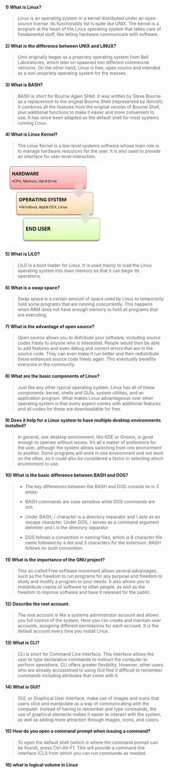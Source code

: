 #### 1) What is Linux?
> Linux is an operating system or a kernel distributed under an open-source license. Its functionality list is quite like UNIX. The kernel is a program at the heart of the Linux operating system that takes care of fundamental stuff, like letting hardware communicate with software.
#### 2) What is the difference between UNIX and LINUX?
> Unix originally began as a propriety operating system from Bell Laboratories, which later on spawned into different commercial versions. On the other hand, Linux is free, open source and intended as a non-propriety operating system for the masses.
#### 3) What is BASH?
> BASH is short for Bourne Again SHell. It was written by Steve Bourne as a replacement to the original Bourne Shell (represented by /bin/sh). It combines all the features from the original version of Bourne Shell, plus additional functions to make it easier and more convenient to use. It has since been adapted as the default shell for most systems running Linux.

#### 4) What is Linux Kernel?
> The Linux Kernel is a low-level systems software whose main role is to manage hardware resources for the user. It is also used to provide an interface for user-level interaction.

![img.png](img.png)

#### 5) What is LILO?
> LILO is a boot loader for Linux. It is used mainly to load the Linux operating system into main memory so that it can begin its operations.

#### 6) What is a swap space?
> Swap space is a certain amount of space used by Linux to temporarily hold some programs that are running concurrently. This happens when RAM does not have enough memory to hold all programs that are executing.

#### 7) What is the advantage of open source?
> Open source allows you to distribute your software, including source codes freely to anyone who is interested. People would then be able to add features and even debug and correct errors that are in the source code. They can even make it run better and then redistribute these enhanced source code freely again. This eventually benefits everyone in the community.

#### 8) What are the basic components of Linux?
> Just like any other typical operating system, Linux has all of these components: kernel, shells and GUIs, system utilities, and an application program. What makes Linux advantageous over other operating system is that every aspect comes with additional features and all codes for these are downloadable for free.

#### 9) Does it help for a Linux system to have multiple desktop environments installed?
> In general, one desktop environment, like KDE or Gnome, is good enough to operate without issues. It’s all a matter of preference for the user, although the system allows switching from one environment to another. Some programs will work in one environment and not work on the other, so it could also be considered a factor in selecting which environment to use.

#### 10) What is the basic difference between BASH and DOS?
> - The key differences between the BASH and DOS console lie in 3 areas:
> + BASH commands are case sensitive while DOS commands are not;
> * Under BASH, / character is a directory separator and \ acts as an escape character. Under DOS, / serves as a command argument delimiter and \ is the directory separator
> - DOS follows a convention in naming files, which is 8 character file name followed by a dot and 3 characters for the extension. BASH follows no such convention.

#### 11) What is the importance of the GNU project?
> This so-called Free software movement allows several advantages, such as the freedom to run programs for any purpose and freedom to study and modify a program to your needs. It also allows you to redistribute copies of software to other people, as well as the freedom to improve software and have it released for the public.
#### 12) Describe the root account.
> The root account is like a systems administrator account and allows you full control of the system. Here you can create and maintain user accounts, assigning different permissions for each account. It is the default account every time you install Linux.

#### 13) What is CLI?
> CLI is short for Command Line Interface. This interface allows the user to type declarative commands to instruct the computer to perform operations. CLI offers greater flexibility. However, other users who are already accustomed to using GUI find it difficult to remember commands including attributes that come with it.

#### 14) What is GUI?
> GUI, or Graphical User Interface, make use of images and icons that users click and manipulate as a way of communicating with the computer. Instead of having to remember and type commands, the use of graphical elements makes it easier to interact with the system, as well as adding more attraction through images, icons, and colors.

#### 15) How do you open a command prompt when issuing a command?
> To open the default shell (which is where the command prompt can be found), press Ctrl-Alt-F1. This will provide a command line interface (CLI) from which you can run commands as needed.

#### 16) what is logical volume in Linux
> 
> 

